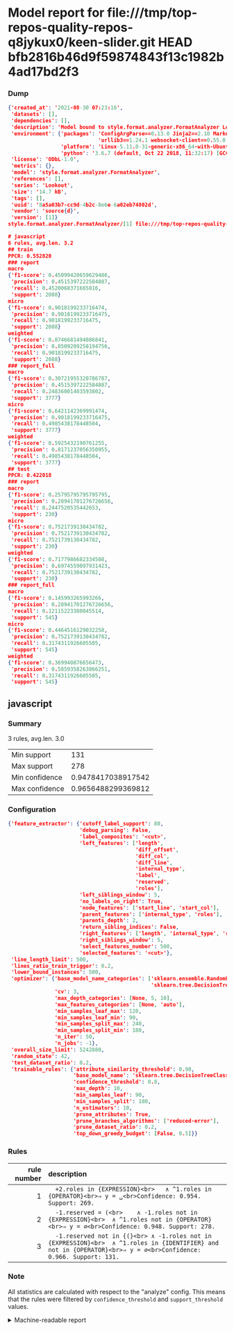 # Model report for file:///tmp/top-repos-quality-repos-q8jykux0/keen-slider.git HEAD bfb2816b46d9f59874843f13c1982b4ad17bd2f3

### Dump

```json
{'created_at': '2021-08-30 07:23:16',
 'datasets': [],
 'dependencies': [],
 'description': 'Model bound to style.format.analyzer.FormatAnalyzer Lookout analyzer.',
 'environment': {'packages': 'ConfigArgParse==0.13.0 Jinja2==2.10 MarkupSafe==1.1.1 PyStemmer==1.3.0 PyYAML==5.1 Pympler==0.5 SQLAlchemy==1.2.10 SQLAlchemy-Utils==0.33.3 asdf==2.3.2 bblfsh==2.12.7 boto==2.49.0 boto3==1.9.130 botocore==1.12.130 cachetools==2.0.1 certifi==2019.3.9 chardet==3.0.4 clint==0.5.1 docker==3.7.0 docker-pycreds==0.4.0 dulwich==0.19.11 grpcio==1.19.0 grpcio-tools==1.19.0 humanfriendly==4.16.1 humanize==0.5.1 idna==2.8 jmespath==0.9.4 jsonschema==2.6.0 lookout-sdk==0.4.1 lookout-sdk-ml==0.19.0 lookout-style==0.2.0 lz4==2.1.6 modelforge==0.12.1 numpy==1.16.2 packaging==19.0 pandas==0.22.0 pip==19.0.3 protobuf==3.7.0 psycopg2-binary==2.7.5 pygtrie==2.3 pyparsing==2.3.1 python-dateutil==2.8.0 python-igraph==0.7.1.post6 pytz==2019.1 requests==2.21.0 requirements-parser==0.2.0 scikit-learn==0.20.1 scikit-optimize==0.5.2 scipy==1.2.1 semantic-version==2.6.0 setuptools==40.8.0 six==1.12.0 smart-open==1.8.1 sourced-ml==0.8.2 spdx==2.5.0 stringcase==1.2.0 tabulate==0.8.2 tqdm==4.31.1 '
                             'urllib3==1.24.1 websocket-client==0.55.0 xxhash==1.3.0',
                 'platform': 'Linux-5.11.0-31-generic-x86_64-with-Ubuntu-18.04-bionic',
                 'python': '3.6.7 (default, Oct 22 2018, 11:32:17) [GCC 8.2.0]'},
 'license': 'ODbL-1.0',
 'metrics': {},
 'model': 'style.format.analyzer.FormatAnalyzer',
 'references': [],
 'series': 'Lookout',
 'size': '14.7 kB',
 'tags': [],
 'uuid': '8a5a03b7-cc9d-4b2c-8e6e-6a02eb74802d',
 'vendor': 'source{d}',
 'version': [1]}
style.format.analyzer.FormatAnalyzer/[1] file:///tmp/top-repos-quality-repos-q8jykux0/keen-slider.git bfb2816b46d9f59874843f13c1982b4ad17bd2f3

# javascript
6 rules, avg.len. 3.2
## train
PPCR: 0.552820
### report
macro
{'f1-score': 0.45099420659629486,
 'precision': 0.4515397222584887,
 'recall': 0.4520068371665816,
 'support': 2088}
micro
{'f1-score': 0.9018199233716474,
 'precision': 0.9018199233716475,
 'recall': 0.9018199233716475,
 'support': 2088}
weighted
{'f1-score': 0.8746681494086841,
 'precision': 0.8509209258194756,
 'recall': 0.9018199233716475,
 'support': 2088}
### report_full
macro
{'f1-score': 0.30721955320786787,
 'precision': 0.4515397222584887,
 'recall': 0.24836001403593802,
 'support': 3777}
micro
{'f1-score': 0.6421142369991474,
 'precision': 0.9018199233716475,
 'recall': 0.4985438178448504,
 'support': 3777}
weighted
{'f1-score': 0.5925432190761255,
 'precision': 0.8171237056350955,
 'recall': 0.4985438178448504,
 'support': 3777}
## test
PPCR: 0.422018
### report
macro
{'f1-score': 0.25795795795795795,
 'precision': 0.28941701276726656,
 'recall': 0.2447520535442653,
 'support': 230}
micro
{'f1-score': 0.7521739130434782,
 'precision': 0.7521739130434782,
 'recall': 0.7521739130434782,
 'support': 230}
weighted
{'f1-score': 0.7177986682334508,
 'precision': 0.6974559097931423,
 'recall': 0.7521739130434782,
 'support': 230}
### report_full
macro
{'f1-score': 0.145993265993266,
 'precision': 0.28941701276726656,
 'recall': 0.12115223380045514,
 'support': 545}
micro
{'f1-score': 0.4464516129032258,
 'precision': 0.7521739130434782,
 'recall': 0.3174311926605505,
 'support': 545}
weighted
{'f1-score': 0.369940876656473,
 'precision': 0.5859358263866251,
 'recall': 0.3174311926605505,
 'support': 545}
```

## javascript
### Summary
3 rules, avg.len. 3.0

| | |
|-|-|
|Min support|131|
|Max support|278|
|Min confidence|0.9478417038917542|
|Max confidence|0.9656488299369812|

### Configuration

```json
{'feature_extractor': {'cutoff_label_support': 80,
                       'debug_parsing': False,
                       'label_composites': '<cut>',
                       'left_features': ['length',
                                         'diff_offset',
                                         'diff_col',
                                         'diff_line',
                                         'internal_type',
                                         'label',
                                         'reserved',
                                         'roles'],
                       'left_siblings_window': 5,
                       'no_labels_on_right': True,
                       'node_features': ['start_line', 'start_col'],
                       'parent_features': ['internal_type', 'roles'],
                       'parents_depth': 2,
                       'return_sibling_indices': False,
                       'right_features': ['length', 'internal_type', 'reserved', 'roles'],
                       'right_siblings_window': 5,
                       'select_features_number': 500,
                       'selected_features': '<cut>'},
 'line_length_limit': 500,
 'lines_ratio_train_trigger': 0.2,
 'lower_bound_instances': 500,
 'optimizer': {'base_model_name_categories': ['sklearn.ensemble.RandomForestClassifier',
                                              'sklearn.tree.DecisionTreeClassifier'],
               'cv': 3,
               'max_depth_categories': [None, 5, 10],
               'max_features_categories': [None, 'auto'],
               'min_samples_leaf_max': 120,
               'min_samples_leaf_min': 90,
               'min_samples_split_max': 240,
               'min_samples_split_min': 180,
               'n_iter': 50,
               'n_jobs': -1},
 'overall_size_limit': 5242880,
 'random_state': 42,
 'test_dataset_ratio': 0.2,
 'trainable_rules': {'attribute_similarity_threshold': 0.98,
                     'base_model_name': 'sklearn.tree.DecisionTreeClassifier',
                     'confidence_threshold': 0.8,
                     'max_depth': 10,
                     'min_samples_leaf': 90,
                     'min_samples_split': 180,
                     'n_estimators': 10,
                     'prune_attributes': True,
                     'prune_branches_algorithms': ['reduced-error'],
                     'prune_dataset_ratio': 0.2,
                     'top_down_greedy_budget': [False, 0.5]}}
```

### Rules

| rule number | description |
|----:|:-----|
| 1 | `  +2.roles in {EXPRESSION}<br>	∧ ^1.roles in {OPERATOR}<br>⇒ y = ␣<br>Confidence: 0.954. Support: 269.` |
| 2 | `  -1.reserved = (<br>	∧ -1.roles not in {EXPRESSION}<br>	∧ ^1.roles not in {OPERATOR}<br>⇒ y = ∅<br>Confidence: 0.948. Support: 278.` |
| 3 | `  -1.reserved not in {(}<br>	∧ -1.roles not in {EXPRESSION}<br>	∧ ^1.roles in {IDENTIFIER} and not in {OPERATOR}<br>⇒ y = ∅<br>Confidence: 0.966. Support: 131.` |

### Note
All statistics are calculated with respect to the "analyze" config. This means that the rules were filtered by
`confidence_threshold` and `support_threshold` values.

<details>
    <summary>Machine-readable report</summary>
```json
{"javascript": {"avg_rule_len": 3.0, "max_conf": 0.9656488299369812, "max_support": 278, "min_conf": 0.9478417038917542, "min_support": 131, "num_rules": 3}}
```
</details>

